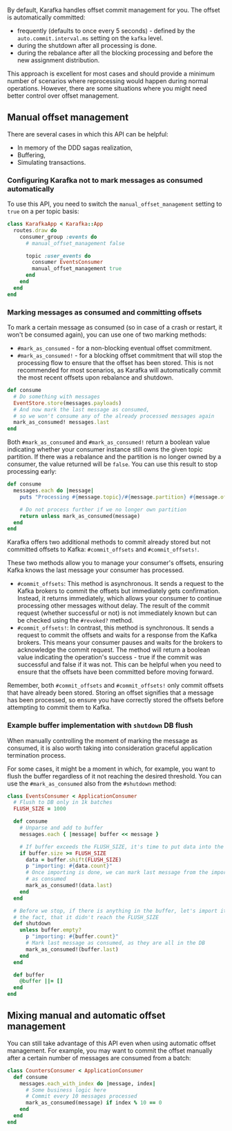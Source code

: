 By default, Karafka handles offset commit management for you. The offset is automatically committed:

- frequently (defaults to once every 5 seconds) - defined by the `auto.commit.interval.ms` setting on the `kafka` level.
- during the shutdown after all processing is done.
- during the rebalance after all the blocking processing and before the new assignment distribution.

This approach is excellent for most cases and should provide a minimum number of scenarios where reprocessing would happen during normal operations. However, there are some situations where you might need better control over offset management.

## Manual offset management

There are several cases in which this API can be helpful:

- In memory of the DDD sagas realization,
- Buffering,
- Simulating transactions.

### Configuring Karafka not to mark messages as consumed automatically

To use this API, you need to switch the ```manual_offset_management``` setting to `true` on a per topic basis:

```ruby
class KarafkaApp < Karafka::App
  routes.draw do
    consumer_group :events do
      # manual_offset_management false

      topic :user_events do
        consumer EventsConsumer
        manual_offset_management true
      end
    end
  end
end
```

### Marking messages as consumed and committing offsets

To mark a certain message as consumed (so in case of a crash or restart, it won't be consumed again), you can use one of two marking methods:

- ```#mark_as_consumed``` - for a non-blocking eventual offset commitment.
- ```#mark_as_consumed!``` - for a blocking offset commitment that will stop the processing flow to ensure that the offset has been stored. This is not recommended for most scenarios, as Karafka will automatically commit the most recent offsets upon rebalance and shutdown.

```ruby
def consume
  # Do something with messages
  EventStore.store(messages.payloads)
  # And now mark the last message as consumed,
  # so we won't consume any of the already processed messages again
  mark_as_consumed! messages.last
end
```

Both `#mark_as_consumed` and `#mark_as_consumed!` return a boolean value indicating whether your consumer instance still owns the given topic partition. If there was a rebalance and the partition is no longer owned by a consumer, the value returned will be `false`. You can use this result to stop processing early:

```ruby
def consume
  messages.each do |message|
    puts "Processing #{message.topic}/#{message.partition} #{message.offset}"

    # Do not process further if we no longer own partition
    return unless mark_as_consumed(message)
  end
end
```

Karafka offers two additional methods to commit already stored but not committed offsets to Kafka: `#commit_offsets` and `#commit_offsets!`. 

These two methods allow you to manage your consumer's offsets, ensuring Kafka knows the last message your consumer has processed.

- `#commit_offsets`: This method is asynchronous. It sends a request to the Kafka brokers to commit the offsets but immediately gets confirmation. Instead, it returns immediately, which allows your consumer to continue processing other messages without delay. The result of the commit request (whether successful or not) is not immediately known but can be checked using the `#revoked?` method.
- `#commit_offsets!`: In contrast, this method is synchronous. It sends a request to commit the offsets and waits for a response from the Kafka brokers. This means your consumer pauses and waits for the brokers to acknowledge the commit request. The method will return a boolean value indicating the operation's success - true if the commit was successful and false if it was not. This can be helpful when you need to ensure that the offsets have been committed before moving forward.

Remember, both `#commit_offsets` and `#commit_offsets!` only commit offsets that have already been stored. Storing an offset signifies that a message has been processed, so ensure you have correctly stored the offsets before attempting to commit them to Kafka.

### Example buffer implementation with ```shutdown``` DB flush

When manually controlling the moment of marking the message as consumed, it is also worth taking into consideration graceful application termination process.

For some cases, it might be a moment in which, for example, you want to flush the buffer regardless of it not reaching the desired threshold. You can use the ```#mark_as_consumed``` also from the `#shutdown` method:

```ruby
class EventsConsumer < ApplicationConsumer
  # Flush to DB only in 1k batches
  FLUSH_SIZE = 1000

  def consume
    # Unparse and add to buffer
    messages.each { |message| buffer << message }

    # If buffer exceeds the FLUSH_SIZE, it's time to put data into the DB
    if buffer.size >= FLUSH_SIZE
      data = buffer.shift(FLUSH_SIZE)
      p "importing: #{data.count}"
      # Once importing is done, we can mark last message from the imported set
      # as consumed
      mark_as_consumed!(data.last)
    end
  end

  # Before we stop, if there is anything in the buffer, let's import it despite
  # the fact, that it didn't reach the FLUSH_SIZE
  def shutdown
    unless buffer.empty?
      p "importing: #{buffer.count}"
      # Mark last message as consumed, as they are all in the DB
      mark_as_consumed!(buffer.last)
    end
  end

  def buffer
    @buffer ||= []
  end
end
```

## Mixing manual and automatic offset management

You can still take advantage of this API even when using automatic offset management. For example, you may want to commit the offset manually after a certain number of messages are consumed from a batch:

```ruby
class CountersConsumer < ApplicationConsumer
  def consume
    messages.each_with_index do |message, index|
      # Some business logic here
      # Commit every 10 messages processed
      mark_as_consumed(message) if index % 10 == 0
    end
  end
end
```
